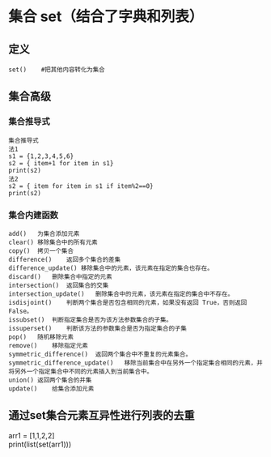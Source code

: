 # 集合 set（结合了字典和列表）
## 定义
	set()    #把其他内容转化为集合
## 集合高级
### 集合推导式
```
集合推导式
法1
s1 = {1,2,3,4,5,6}
s2 = { item+1 for item in s1}
print(s2)
法2
s2 = { item for item in s1 if item%2==0}
print(s2)
```
### 集合内建函数
```
add()	为集合添加元素
clear()	移除集合中的所有元素
copy()	拷贝一个集合
difference()	返回多个集合的差集
difference_update()	移除集合中的元素，该元素在指定的集合也存在。
discard()	删除集合中指定的元素
intersection()	返回集合的交集
intersection_update()	删除集合中的元素，该元素在指定的集合中不存在。
isdisjoint()	判断两个集合是否包含相同的元素，如果没有返回 True，否则返回 False。
issubset()	判断指定集合是否为该方法参数集合的子集。
issuperset()	判断该方法的参数集合是否为指定集合的子集
pop()	随机移除元素
remove()	移除指定元素
symmetric_difference()	返回两个集合中不重复的元素集合。
symmetric_difference_update()	移除当前集合中在另外一个指定集合相同的元素，并将另外一个指定集合中不同的元素插入到当前集合中。
union()	返回两个集合的并集
update()	给集合添加元素

```
## 通过set集合元素互异性进行列表的去重

arr1 = [1,1,2,2]  
print(list(set(arr1)))